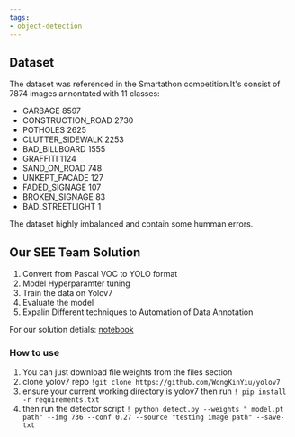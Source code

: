 ```yaml
---
tags:
- object-detection
---
```


## Dataset

The dataset was referenced in the Smartathon competition.It's consist of 7874 images annontated with 11 classes: 

* GARBAGE 8597
* CONSTRUCTION_ROAD 2730
* POTHOLES 2625
* CLUTTER_SIDEWALK 2253
* BAD_BILLBOARD 1555
* GRAFFITI 1124
* SAND_ON_ROAD 748
* UNKEPT_FACADE 127
* FADED_SIGNAGE 107
* BROKEN_SIGNAGE 83
* BAD_STREETLIGHT 1

The dataset highly imbalanced and contain some humman errors.

## Our SEE Team Solution

1. Convert from Pascal VOC to YOLO format
2. Model Hyperparamter tuning
3. Train the data on Yolov7
4. Evaluate the model
5. Expalin Different techniques to Automation of Data Annotation

For our solution detials: [notebook](https://colab.research.google.com/drive/1mo3HxJrg8wDGp_FhkB_0qAs41XvQ3hjR?usp=sharing)

### How to use

1. You can just download file weights from the files section
2. clone yolov7 repo `!git clone https://github.com/WongKinYiu/yolov7`
3. ensure your current working directory is yolov7 then run `! pip install -r requirements.txt`
4. then run the detector script `! python detect.py --weights " model.pt path" --img 736 --conf 0.27 --source "testing image path" --save-txt`